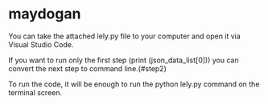 # maydogan
You can take the attached lely.py file to your computer and open it via Visual Studio Code.

If you want to run only the first step (print (json_data_list[0])) you can convert the next step to command line.(#step2)

To run the code, it will be enough to run the python lely.py command on the terminal screen.
